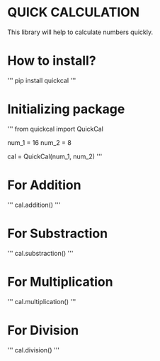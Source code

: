 # QUICK CALCULATION

This library will help to calculate numbers quickly.

# How to install?
'''
pip install quickcal
'''

# Initializing package
'''
from quickcal import QuickCal

num_1 = 16
num_2 = 8

cal = QuickCal(num_1, num_2)
'''

# For Addition
'''
cal.addition()
'''

# For Substraction
'''
cal.substraction()
'''

# For Multiplication
'''
cal.multiplication()
'''

# For Division
'''
cal.division()
'''
